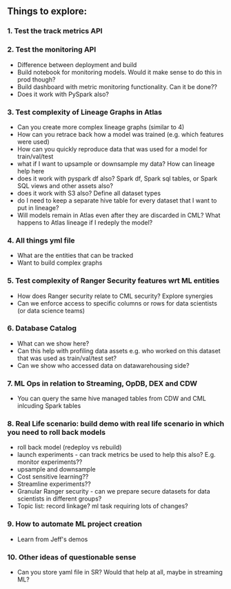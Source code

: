 ## Things to explore:

### 1. Test the track metrics API 

### 2. Test the monitoring API
- Difference between deployment and build
- Build notebook for monitoring models. Would it make sense to do this in prod though?
- Build dashboard with metric monitoring functionality. Can it be done??
- Does it work with PySpark also?

### 3. Test complexity of Lineage Graphs in Atlas
- Can you create more complex lineage graphs (similar to 4)
- How can you retrace back how a model was trained (e.g. which features were used)
- How can you quickly reproduce data that was used for a model for train/val/test
- what if I want to upsample or downsample my data? How can lineage help here
- does it work with pyspark df also? Spark df, Spark sql tables, or Spark SQL views and other assets also?
- does it work with S3 also? Define all dataset types
- do I need to keep a separate hive table for every dataset that I want to put in lineage?
- Will models remain in Atlas even after they are discarded in CML? What happens to Atlas lineage if I redeply the model?

### 4. All things yml file
- What are the entities that can be tracked
- Want to build complex graphs

### 5. Test complexity of Ranger Security features wrt ML entities
- How does Ranger security relate to CML security? Explore synergies
- Can we enforce access to specific columns or rows for data scientists (or data science teams)

### 6. Database Catalog
- What can we show here?
- Can this help with profiling data assets e.g. who worked on this dataset that was used as train/val/test set?
- Can we show who accessed data on datawarehousing side?

### 7. ML Ops in relation to Streaming, OpDB, DEX and CDW
- You can query the same hive managed tables from CDW and CML inlcuding Spark tables

### 8. Real Life scenario: build demo with real life scenario in which you need to roll back models
- roll back model (redeploy vs rebuild)
- launch experiments - can track metrics be used to help this also? E.g. monitor experiments??
- upsample and downsample
- Cost sensitive learning?? 
- Streamline experiments??
- Granular Ranger security - can we prepare secure datasets for data scientists in different groups?
- Topic list: record linkage? ml task requiring lots of changes? 

### 9. How to automate ML project creation
- Learn from Jeff's demos

### 10. Other ideas of questionable sense
- Can you store yaml file in SR? Would that help at all, maybe in streaming ML?
